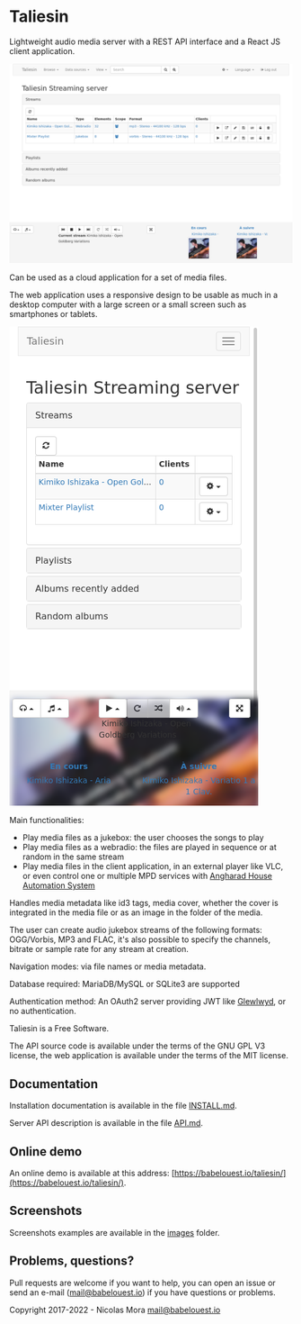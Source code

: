 # Taliesin

Lightweight audio media server with a REST API interface and a React JS client application.

![example snapshot](https://github.com/babelouest/taliesin/raw/master/docs/images/dashboard.png)

Can be used as a cloud application for a set of media files.

The web application uses a responsive design to be usable as much in a desktop computer with a large screen or a small screen such as smartphones or tablets.

![Dashboard small screen](https://github.com/babelouest/taliesin/raw/master/docs/images/dashboard-smartphone.png)

Main functionalities:
- Play media files as a jukebox: the user chooses the songs to play
- Play media files as a webradio: the files are played in sequence or at random in the same stream
- Play media files in the client application, in an external player like VLC, or even control one or multiple MPD services with [Angharad House Automation System](https://github.com/babelouest/angharad)

Handles media metadata like id3 tags, media cover, whether the cover is integrated in the media file or as an image in the folder of the media.

The user can create audio jukebox streams of the following formats: OGG/Vorbis, MP3 and FLAC, it's also possible to specify the channels, bitrate or sample rate for any stream at creation.

Navigation modes: via file names or media metadata.

Database required: MariaDB/MySQL or SQLite3 are supported

Authentication method: An OAuth2 server providing JWT like [Glewlwyd](https://github.com/babelouest/glewlwyd), or no authentication.

Taliesin is a Free Software.

The API source code is available under the terms of the GNU GPL V3 license, the web application is available under the terms of the MIT license.

## Documentation

Installation documentation is available in the file [INSTALL.md](https://github.com/babelouest/taliesin/blob/master/docs/INSTALL.md).

Server API description is available in the file [API.md](https://github.com/babelouest/taliesin/blob/master/docs/API.md).

## Online demo

An online demo is available at this address: [https://babelouest.io/taliesin/](https://babelouest.io/taliesin/).

## Screenshots

Screenshots examples are available in the [images](https://github.com/babelouest/taliesin/tree/master/docs/images) folder.

## Problems, questions?

Pull requests are welcome if you want to help, you can open an issue or send an e-mail (mail@babelouest.io) if you have questions or problems.

Copyright 2017-2022 - Nicolas Mora <mail@babelouest.io>
